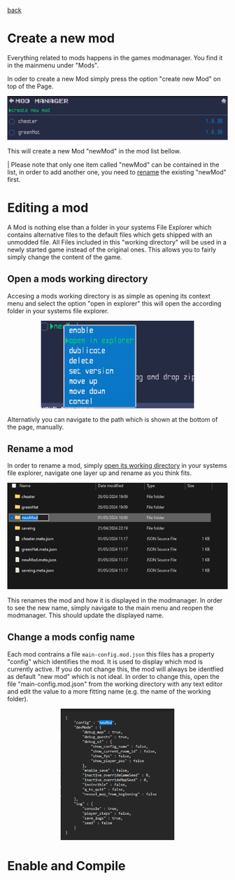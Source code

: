 <a href="index.md">back</a>

# Create a new mod
Everything related to mods happens in the games modmanager. You find it in the mainmenu under "Mods".

In oder to create a new Mod simply press the option "create new Mod" on top of the Page.

![alt text](../img/main/modding/create-mod.png)

This will create a new Mod "newMod" in the mod list bellow.

| Please note that only one item called "newMod" can be contained in the list, in order to add another one, you need to [rename](#rename-a-mod) the existing "newMod" first.

# Editing a mod
A Mod is nothing else than a folder in your systems File Explorer which contains alternative files to the default files which gets shipped with an unmodded file. All Files included in this "working directory" will be used in a newly started game instead of the original ones. This allows you to fairly simply change the content of the game.

## Open a mods working directory
Accesing a mods working directory is as simple as opening its context menu and select the option "open in explorer" this will open the according folder in your systems file explorer.

<p align="center">
  <img src="../img/main/modding/open-in-explorer.png" height="200px">
</p>

Alternativly you can navigate to the path which is shown at the bottom of the page, manually.

## Rename a mod
In order to rename a mod, simply [open its working directory](#open-a-mods-working-directory) in your systems file explorer, navigate one layer up and rename as you think fits.

![alt text](../img/main/modding/rename-mod.png)

This renames the mod and how it is displayed in the modmanager. In order to see the new name, simply navigate to the main menu and reopen the modmanager. This should update the displayed name.

## Change a mods config name
Each mod contrains a file `main-config.mod.json` this files has a property "config" which identifies the mod. It is used to display which mod is currently active. If you do not change this, the mod will always be identfied as default "new mod" which is not ideal. In order to change this, open the file "main-config.mod.json" from the working directory with any text editor and edit the value to a more fitting name (e.g. the name of the working folder).

<p align="center">
  <img src="../img/main/modding/config-name.png" height="300px">
</p>

# Enable and Compile